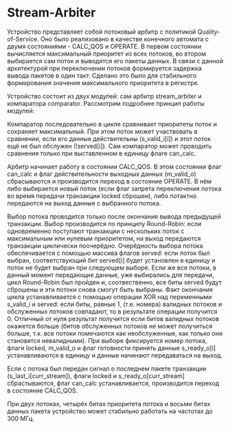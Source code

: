 # Stream-Arbiter
Устройство представляет собой потоковый арбитр с политикой Quality-of-Service. Оно было реализовано в качестве конечного автомата с двумя состояниями - CALC_QOS 
и OPERATE. В первом состоянии вычисляется максимальный приоритет из всех потоков, во втором выбирается сам поток и выводятся его пакеты данных. В связи с данной архитектурой при переключении потоков формируется задержка вывода пакетов в один такт. Cделано это было для стабильного формирования значения максимального приоритета в регистре.

Устройство состоит из двух модулей: сам арбитр stream_arbiter и компаратора comparator. Рассмотрим подробнее принцип работы модулей:

Компаратор последовательно в цикле сравнивает приоритеты поток и сохраняет максимальный. При этом поток может участвовать в сравнении, если его данные действительны (s_valid_i[i]) и этот поток ещё не был обслужен (!served[i]). Сам компаратор может проводить сравнения только при выставленном в единицу флаге can_calc.

Арбитр начинает работу в состоянии CALC_QOS. В этом состоянии флаг can_calc и флаг действительности выходных данных (m_valid_o) сбрасываются и производится переход в состояние OPERATE. В нём либо выбирается новый поток (если флаг запрета переключения потока во время передачи транзакции locked сброшен), либо потактно передаются на выход данные с выбранного потока.

Выбор потока проводится только после окончания вывода предыдущей транзакции. Выбор производится по принципу Round-Robin: если одновременно поступают транзакции с нескольких поток с максимальным или нулевым приоритетом, на выход передаются транзакции циклически поочерёдно. Очерёдность выбора потока обеспечивается с помощью массива флагов served: если поток был выбран, соответствующий бит served[i] будет установлен в единицу и поток не будет выбран при следующем выборе. Если же все потоки, в данный момент передающие данные, уже выбирались для передачи, цикл Round-Robin был пройден и, соотвественно, все биты served будут сброшены и эти потоки снова смогут быть выбраны. Факт окончания цикла устанавливается с помощью операции XOR над переменными s_valid_i и served: если биты, равные 1, (т.е. номера) валидных потоков и обслуженных потоков совпадают, то в результате операции получится 0. Отличный от нуля результат получится если битов валидных потоков окажется больше (битов обслуженных потоков не может получиться больше, т.к. все потоки помечаются как необслуженные, как только они становятся невалидными). При выборе фиксируется номер потока, флаги locked, m_valid_o и флаг готовности принять данные s_ready_o[i] устанавливаются в единицу и данные начинают передаваться на выход.

Если с потока был передан сигнал о последнем пакете транзакции (s_last_i[curr_stream]), флаги locked и s_ready_o[curr_stream] сбрастываются, флаг can_calc устанавливается, производится переход в состояние CALC_QOS.

При двух потоках, четырёх битах приоритета потока и восьми битах данных пакета устройство может стабильно работать на частотах до 300 МГц.
